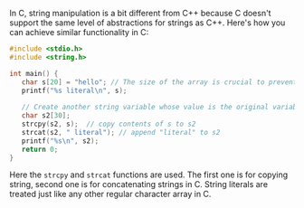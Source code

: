 In C, string manipulation is a bit different from C++ because C doesn't support the same level of abstractions for strings as C++. Here's how you can achieve similar functionality in C:

```c
#include <stdio.h>
#include <string.h>

int main() {
   char s[20] = "hello"; // The size of the array is crucial to prevent buffer overflow
   printf("%s literal\n", s);
   
   // Create another string variable whose value is the original variable concatenated with another string literal.
   char s2[30]; 
   strcpy(s2, s);  // copy contents of s to s2
   strcat(s2, " literal"); // append "literal" to s2
   printf("%s\n", s2);
   return 0;
}
```

Here the `strcpy` and `strcat` functions are used. The first one is for copying string, second one is for concatenating strings in C. String literals are treated just like any other regular character array in C.
